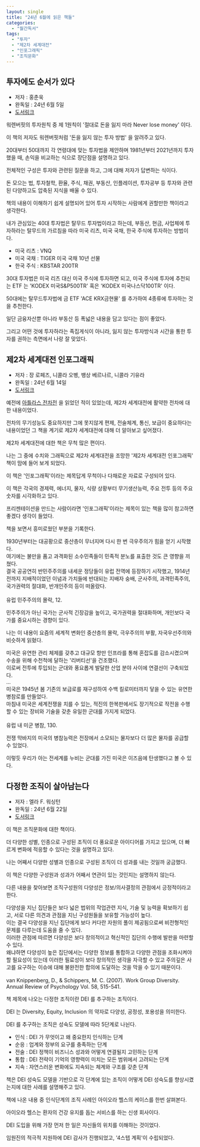 ```yaml
---
layout: single
title: "24년 6월에 읽은 책들"
categories:
  - "월간독서"
tags:
  - "투자"
  - "제2차 세계대전"
  - "인포그래픽"
  - "조직문화"
---
```


## 투자에도 순서가 있다

- 저자 : 홍춘욱 
- 완독일 : 24년 6월 5일
- [도서링크](https://www.yes24.com/Product/Goods/112909906)

워렌버핏의 투자원칙 중 제 1원칙이 '절대로 돈을 잃지 마라 Never lose money' 이다.

이 책의 저자도 워렌버핏처럼 '돈을 잃지 않는 투자 방법' 을 알려주고 있다.

20대부터 50대까지 각 연령대에 맞는 투자법을 제안하며 1981년부터 2021년까지 투자했을 때, 손익을 비교하는 식으로 장단점을 설명하고 있다. 

전체적인 구성은 투자와 관련된 질문을 하고, 그에 대해 저자가 답변하는 식이다. 

돈 모으는 법, 투자철학, 환율, 주식, 채권, 부동산, 인플레이션, 투자공부 등 투자와 관련된 다양하고도 압축된 지식을 배울 수 있다.

책의 내용이 이해하기 쉽게 설명되어 있어 투자 시작하는 사람에게 권할만한 책이라고 생각한다. 

내가 관심있는 40대 투자법은 탈무드 투자법이라고 하는데, 부동산, 현금, 사업체에 투자하라는 탈무드의 가르침을 따라 미국 리츠, 미국 국채, 한국 주식에 투자하는 방법이다.

- 미국 리츠 : VNQ
- 미국 국채 : TIGER 미국 국채 10년 선물 
- 한국 주식 : KBSTAR 200TR

30대 투자법은 미국 리츠 대신 미국 주식에 투자하면 되고, 미국 주식에 투자에 추천되는 ETF 는 'KODEX 미국S&P500TR' 혹은 'KODEX 미국나스닥100TR' 이다.

50대에는 탈무드투자법에 금 ETF 'ACE KRX금현물' 를 추가하여 4종류에 투자하는 것을 추천한다.

일단 금융자산뿐 아니라 부동산 등 폭넓은 내용을 담고 있다는 점이 좋았다.

그리고 어떤 것에 투자하라는 족집게식이 아니라, 잃지 않는 투자방식과 시간을 통한 투자를 권하는 측면에서 나랑 잘 맞았다. 

## 제2차 세계대전 인포그래픽

- 저자 : 장 로페즈, 니콜라 오벵, 뱅상 베르나르, 니콜라 기유라
- 완독일 : 24년 6월 14일
- [도서링크](https://www.yes24.com/Product/Goods/101891867)

예전에 [아틀라스 전차전](http://www.yes24.com/Product/Goods/90925510) 을 읽었던 적이 있었는데, 제2차 세계대전에 활약한 전차에 대한 내용이었다. 

전차의 무기성능도 중요하지만 그에 못지않게 편제, 전술체계, 통신, 보급이 중요하다는 내용이었던 그 책을 계기로 제2차 세계대전에 대해 더 알아보고 싶어졌다.

제2차 세계대전에 대한 책은 무척 많은 편이다.

나는 그 중에 수치와 그래픽으로 제2차 세계대전을 조망한 '제2차 세계대전 인포그래픽' 책이 맘에 들어 보게 되었다.

이 책은 '인포그래픽'이라는 제목답게 무척이나 다채로운 자료로 구성되어 있다.

이 책은 각국의 경제력, 에너지, 물자, 식량 상황부터 무기생산능력, 주요 전투 등의 주요 숫자를 시각화하고 있다.

프리젠테이션을 만드는 사람이라면 '인포그래픽'이라는 제목이 있는 책을 많이 참고하면 좋겠다 생각이 들었다.

책을 보면서 흥미로웠던 부분을 기록한다.

<div class="notice--primary" markdown="1">
1930년부터는 대공황으로 중산층이 무너지며 다시 한 번 극우주의가 힘을 얻기 시작했다.<br> 
여기에는 불만을 품고 과격화된 소수민족들이 민족적 분노를 표출한 것도 큰 영향을 끼쳤다.<br>
결국 공공연히 반민주주의를 내세운 정당들이 유럽 전역에 등장하기 시작했고, 1914년 전까지 지배적이었던 이념과 가치들에 반대되는 지배자 숭배, 군사주의, 과격민족주의, 국가권력의 절대화, 반개인주의 등이 떠올랐다.<br>
<br>
유럽 민주주의의 몰락, 12.<br>
</div>

민주주의가 아닌 국가는 군사적 긴장감을 높이고, 국가권력을 절대화하며, 개인보다 국가를 중요시하는 경향이 있다.

나는 이 내용이 요즘의 세계적 변화인 중산층의 몰락, 극우주의의 부활, 자국우선주의와 비슷하게 읽혔다.

<div class="notice--primary" markdown="1">
미국은 유연한 관리 체제를 갖추고 대규모 항만 인프라를 통해 혼잡도를 감소시켰으며 수송을 위해 수천척에 달하는 '리버티선'을 건조했다.<br>
이로써 전투에 투입되는 군대와 풍요롭게 발달한 산업 분야 사이에 연결선이 구축되었다.<br>
...<br>
미국은 1945년 봄 기존의 보급로를 재구성하여 수백 킬로미터까지 닿을 수 있는 유연한 병참로를 만들었다.<br>
마침내 미국은 세계전쟁을 치를 수 있는, 적진의 한복판에서도 장기적으로 작전을 수행할 수 있는 장비와 기술을 갖춘 유일한 군대를 가지게 되었다.<br>
<br>
유럽 내 미군 병참, 130.<br>
</div> 

전쟁 막바지의 미국의 병참능력은 전장에서 소모되는 물자보다 더 많은 물자를 공급할 수 있었다.

이렇듯 우리가 아는 전세계를 누비는 군대를 가진 미국은 이즈음에 탄생했다고 볼 수 있다.

## 다정한 조직이 살아남는다

- 저자 : 엘라 F. 워싱턴
- 완독일 : 24년 6월 22일
- [도서링크](https://www.yes24.com/Product/Goods/119152328)

이 책은 조직문화에 대한 책이다.

더 다양한 성별, 인종으로 구성된 조직이 더 풍요로운 아이디어를 가지고 있으며, 더 빠르게 변화에 적응할 수 있다는 것을 설명하고 있다.

나는 어째서 다양한 성별과 인종으로 구성된 조직이 더 성과를 내는 것일까 궁금했다.

이 책은 다양한 구성원과 성과가 어째서 연관이 있는 것인지는 설명하지 않는다.

다른 내용을 찾아보면 조직구성원의 다양성은 정보/의사결정의 관점에서 긍정적이라고 한다.

<div class="notice--primary" markdown="1">
다양성을 지닌 집단들은 보다 넓은 법위의 작업관련 지식, 기술 및 능력을 확보하기 쉽고, 서로 다른 의견과 관점을 지닌 구성원들을 보유할 가능성이 높다.<br>
이는 결국 다양성을 지닌 집단에게 보다 커다란 자원의 풀이 제공됨으로써 비전형적인 문제를 다루는데 도움을 줄 수 있다.<br>
이러한 관점에 따르면 다양성은 보다 창의적이고 혁신적인 집단의 수행에 발판을 마련할 수 있다.<br>
왜냐하면 다양성이 높은 집단에서는 다양한 정보를 통합하고 다양한 관점을 조화시켜야할 필요성이 있는데 이러한 필료성이 보다 창의적인 생각을 자극할 수 있고 주의깊은 사고를 요구하는 이슈에 대해 불완전한 합의에 도달하는 것을 막을 수 있기 때문이다.<br>
<br>
van Knippenberg, D., & Schippers, M. C. (2007). Work Group Diversity. Annual Review of Psychology Vol. 58, 515-541.<br>
</div>

책 제목에 나오는 다정한 조직이란 DEI 를 추구하는 조직이다.

DEI 는 Diversity, Equity, Inclusion 의 약자로 다양성, 공정성, 포용성을 의미한다.

DEI 를 추구하는 조직은 성숙도 모델에 따라 5단계로 나뉜다.

- 인식 : DEI 가 무엇이고 왜 중요한지 인식하는 단계
- 순응 : 업계와 정부의 요구를 충족하는 단계
- 전술 : DEI 정책이 비즈니스 성과와 어떻게 연결될지 고민하는 단계
- 통합 : DEI 전략이 기억의 영향력이 미치는 모든 범위에서 고려되는 단계
- 지속 : 자연스러운 변화에도 지속되는 체계와 구조를 갖춘 단계

책은 DEI 성숙도 모델을 기반으로 각 단계에 있는 조직이 어떻게 DEI 성숙도를 향상시켰는지에 대한 사례를 설명해주고 있다.

책에 나온 내용 중 인식단계의 조직 사례인 아이오라 헬스의 케이스를 한번 살펴본다.

아이오라 헬스는 환자의 건강 유지를 돕는 서비스를 하는 신생 회사이다.

DEI 도입을 위해 가장 먼저 한 일은 자신들의 위치를 이해하는 것이었다.

임원진의 적극적 지원하에 DEI 감사가 진행되었고, '4스텝 계획'이 수립되었다.






